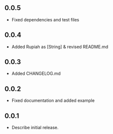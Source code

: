## 0.0.5

- Fixed dependencies and test files

## 0.0.4

- Added Rupiah as [String] & revised README.md

## 0.0.3

- Added CHANGELOG.md

## 0.0.2

- Fixed documentation and added example

## 0.0.1

- Describe initial release.
